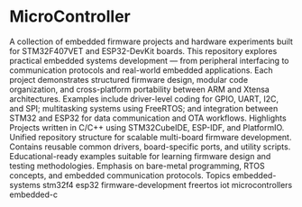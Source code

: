 # MicroController

A collection of embedded firmware projects and hardware experiments built for STM32F407VET and ESP32-DevKit boards. This repository explores practical embedded systems development — from peripheral interfacing to communication protocols and real-world embedded applications.  Each project demonstrates structured firmware design, modular code organization, and cross-platform portability between ARM and Xtensa architectures. Examples include driver-level coding for GPIO, UART, I2C, and SPI; multitasking systems using FreeRTOS; and integration between STM32 and ESP32 for data communication and OTA workflows.  Highlights Projects written in C/C++ using STM32CubeIDE, ESP-IDF, and PlatformIO.  Unified repository structure for scalable multi-board firmware development.  Contains reusable common drivers, board-specific ports, and utility scripts.  Educational-ready examples suitable for learning firmware design and testing methodologies.  Emphasis on bare-metal programming, RTOS concepts, and embedded communication protocols.  Topics embedded-systems stm32f4 esp32 firmware-development freertos iot microcontrollers embedded-c
